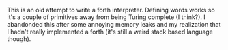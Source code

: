 This is an old attempt to write a forth interpreter. Defining words
works so it's a couple of primitives away from being Turing complete (I
think?). I abandonded this after some annoying memory leaks and my
realization that I hadn't really implemented a forth (it's still a weird
stack based language though).
